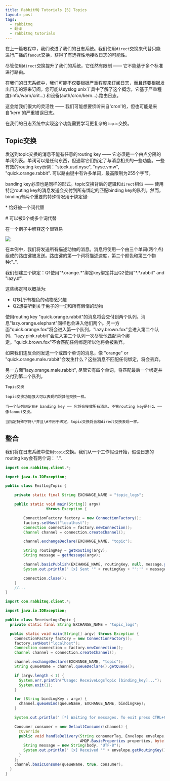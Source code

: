 ```yaml
---
title: RabbitMQ Tutorials [5] Topics
layout: post
tags:
  - rabbitmq
  - 翻译
  - rabbitmq tutorials
---
```


在上一篇教程中，我们改进了我们的日志系统。我们使用``direct``交换来代替只能进行广播的``fanout``交换，获得了有选择性地接收日志的可能性。

尽管使用``direct``交换提升了我们的系统，它任然有限制 —— 它不能基于多个标准进行路由。

在我们的日志系统中，我们可能不仅要根据严重程度来订阅日志，而且还要根据发出日志的源来订阅。您可能从syslog unix工具中了解了这个概念，它基于严重程度(info/warn/crit...) 和设备(auth/cron/kern...).路由日志。

这会给我们很大的灵活性 —— 我们可能想要侦听来自'cron'的，但也可能是来自'kern'的严重错误日志。

在我们的日志系统中实现这个功能需要学习更复杂的``topic``交换。

## Topic交换

发送到topic交换的消息不能有任意的routing key —— 它必须是一个由点分隔的单词列表。单词可以是任何东西，但通常它们指定了与消息相关的一些功能。一些有效的routing key示例："stock.usd.nyse", "nyse.vmw", "quick.orange.rabbit". 可以路由键中有许多单词，最高限制为255个字节。

banding key必须也是同样的形式。topic交换背后的逻辑和``direct``相似 —— 使用特定routing key的消息发送会交付到所有绑定的匹配binding key的队列。然而，binding有两个重要的特殊情况用于绑定键:

\* 恰好被一个词代替

\# 可以被0个或多个词代替

在一个例子中解释这个很容易

![](http://www.rabbitmq.com/img/tutorials/python-five.png)

在本例中，我们将发送所有描述动物的消息。消息将使用一个由三个单词(两个点)组成的路由键被发送。路由键的第一个词将描述速度，第二个颜色和第三个物种:"<speed>.<colour>.<species>".

我们创建三个绑定：Q1使用"\*.orange.*"绑定key绑定并且Q2使用"\*.\*.rabbit" and "lazy.#".

这些绑定可以概括为:

* Q1对所有橙色的动物感兴趣
* Q2想要听到关于兔子的一切和所有懒惰的动物

使用routing key "quick.orange.rabbit"的消息将会交付到两个队列。消息"lazy.orange.elephant"同样也会进入他们两个。另一方面"quick.orange.fox"将会进入第一个队列，"lazy.brown.fox"会进入第二个队列，"lazy.pink.rabbit"会进入第二个队列一次尽管他匹配两个绑定。"quick.brown.fox"不会匹配任何绑定所以他将会被丢弃。

如果我们违反合同发送一个或四个单词的消息，像 "orange" or "quick.orange.male.rabbit"会发生什么？这些消息不匹配任何绑定，将会丢弃。

另一方面"lazy.orange.male.rabbit", 尽管它有四个单词，将匹配最后一个绑定并交付到第二个队列。

```
Topic交换

topic交换功能强大可以表现的跟其他交换一样。

当一个队列绑定到# banding key —— 它将会接收所有消息，不管routing key是什么 —— 像fanout交换。

当指定特殊字符\*并且\#不用于绑定，topic交换将会和direct交换表现一样。
```

## 整合

我们将在日志系统中使用``topic``交换。我们从一个工作假设开始，假设日志的routing key会有两个词： "<facility>.<severity>".

``` java
import com.rabbitmq.client.*;import java.io.IOException;public class EmitLogTopic {    private static final String EXCHANGE_NAME = "topic_logs";    public static void main(String[] argv)                  throws Exception {        ConnectionFactory factory = new ConnectionFactory();        factory.setHost("localhost");        Connection connection = factory.newConnection();        Channel channel = connection.createChannel();        channel.exchangeDeclare(EXCHANGE_NAME, "topic");        String routingKey = getRouting(argv);        String message = getMessage(argv);        channel.basicPublish(EXCHANGE_NAME, routingKey, null, message.getBytes());        System.out.println(" [x] Sent '" + routingKey + "':'" + message + "'");        connection.close();    }    //...}

import com.rabbitmq.client.*;import java.io.IOException;public class ReceiveLogsTopic {  private static final String EXCHANGE_NAME = "topic_logs";  public static void main(String[] argv) throws Exception {    ConnectionFactory factory = new ConnectionFactory();    factory.setHost("localhost");    Connection connection = factory.newConnection();    Channel channel = connection.createChannel();    channel.exchangeDeclare(EXCHANGE_NAME, "topic");    String queueName = channel.queueDeclare().getQueue();    if (argv.length < 1) {      System.err.println("Usage: ReceiveLogsTopic [binding_key]...");      System.exit(1);    }    for (String bindingKey : argv) {      channel.queueBind(queueName, EXCHANGE_NAME, bindingKey);    }    System.out.println(" [*] Waiting for messages. To exit press CTRL+C");    Consumer consumer = new DefaultConsumer(channel) {      @Override      public void handleDelivery(String consumerTag, Envelope envelope,                                 AMQP.BasicProperties properties, byte[] body) throws IOException {        String message = new String(body, "UTF-8");        System.out.println(" [x] Received '" + envelope.getRoutingKey() + "':'" + message + "'");      }    };    channel.basicConsume(queueName, true, consumer);  }}
```